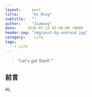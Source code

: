 ```yaml
---
layout:     post
title:      "Hi Blog"
subtitle:   ""
author:     "Jiaming"
date:     2016-07-12 05:00:00 +0800
header-img: "img/post-bg-android.jpg"
category:    Life
tags:
    - Life
---
```


> "Let's get Start! "


## 前言

Hi, 


